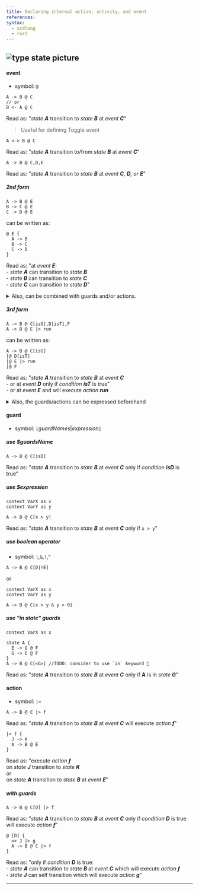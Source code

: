 ```yaml
---
title: Declaring internal action, activity, and event
references:
syntax:
  - scdlang
  - rust
---
```

![type state picture]()
---
#### event
- symbol: `@`

```scl
A -> B @ C
// or
B <- A @ C
```
Read as: "*state **A*** transition to *state **B*** at *event **C***"

> Useful for defining Toggle event
```scl
A <-> B @ C
```
Read as: "*state **A*** transition to/from *state **B*** at *event **C***"

```scl
A -> B @ C,D,E
```
Read as: "*state **A*** transition to *state **B*** at *event **C**, **D**, or **E***"

##### 2nd form
```scl
A -> B @ E
B -> C @ E
C -> D @ E
```
can be written as:
```scl
@ E {
  A -> B
  B -> C
  C -> D
}
```
Read as: "at *event **E***:
<br>- *state **A*** can transition to *state **B***
<br>- *state **B*** can transition to *state **C***
<br>- *state **C*** can transition to *state **D***"

<details>
<summary>Also, can be combined with guards and/or actions.</summary>

```scl
@ E[isOk] |> activate,lampOn,etc {
  A -> B
  C -> D
}
```

```scl
@ E[x > 0] {
  A -> B |> activate
  C -> D |> lampOn
}
```

```scl
@ [x > 0] {
  A -> B |> activate
  A -> B @ E |> lampOn
}
```

```scl
|> activate {
  A -> B @ E
  C -> D @ F
  J -> K
}
```
</details>

##### 3rd form
```scl
A -> B @ C[isG],D[isT],F
A -> B @ E |> run
```
can be written as:
```scl
A -> B @ C[isG]
|@ D[isT]
|@ E |> run
|@ F
```
Read as: "*state **A*** transition to *state **B*** at *event **C***
<br>- or at *event **D*** only if *condition **isT*** is true"
<br>- or at *event **E*** and will execute *action **run***

<details>
<summary>Also, the guards/actions can be expressed beforehand</summary>

```scl
A -> B @ C[isT]
A -> B @ D[isT & isE]
A -> B @ [isT] |> run
```
can be written as:
```scl
A -> B @ [isT & *]
|      @ C
|      @ D[isE]
|      |> run
```
---
```scl
A -> B @ C |> reset
A -> B @ D[isT] |> reset
A -> B @ F |> reset,run
```
can be written as:
```scl
A -> B |> reset,*
|      @ C
|      @ D[isE]
|      @ F |> run
```
---
```scl
A -> B @ C[isT] |> reset
A -> B @ D[isE | isT] |> reset
A -> B @ F[isT] |> run,reset
```
can be written as:
```scl
A -> B @ [* | isT] |> *,reset
|      @ C[isT]
|      @ D[isE | isT]
|      @ F[isT] |> run,reset
```
---
```scl
A -> B @ C[isT]
A -> B @ C[isE] |> run
A -> B @ C |> reset
```
can be written as:
```scl
A -> B @ C[*] |> *
|      @ [isT]
|      @ [isE] |> run
|      |> reset
```
</details>

#### guard
- symbol: `[`$guardNames$|$expression$`]`

##### use $guardsName
```scl
A -> B @ C[isD]
```
Read as: "*state **A*** transition to *state **B*** at *event **C*** only if *condition **isD*** is true"

##### use $expression
```scl
context VarX as x
context VarY as y

A -> B @ C[x > y]
```
Read as: "*state **A*** transition to *state **B*** at *event **C*** only if `x > y`"

##### use boolean operator
- symbol: `|`,`&`,`!`,`^`
```scl
A -> B @ C[D|!E]
```
or
```scl
context VarX as x
context VarY as y

A -> B @ C[x > y & y > 0]
```

##### use "in state" guards
```scl
context VarX as x

state A {
  E -> G @ F
  G -> E @ F
}
A -> B @ C[<G>] //TODO: consider to use `in` keyword 🤔
```
Read as: "*state **A*** transition to *state **B*** at *event **C*** only if **A** is in *state **G***"

#### action
- symbol: `|>`
```scl
A -> B @ C |> f
```
Read as: "*state **A*** transition to *state **B*** at *event **C*** will execute *action **f***"

```scl
|> f {
  J -> K
  A -> B @ E
}
```
Read as: "execute *action **f***
<br>on *state **J*** transition to *state **K***
<br>or
<br>on *state **A*** transition to *state **B*** at *event **E***"

##### with guards
```scl
A -> B @ C[D] |> f
```
Read as: "*state **A*** transition to *state **B*** at *event **C*** only if *condition **D*** is true will execute *action **f***"

```scl
@ [D] {
  => J |> g
  A -> B @ C |> f
}
```
Read as: "only if *condition **D*** is true:
<br> - *state **A*** can transition to *state **B*** at *event **C*** which will execute *action **f***
<br> - *state **J*** can self transition which will execute *action **g***"

---